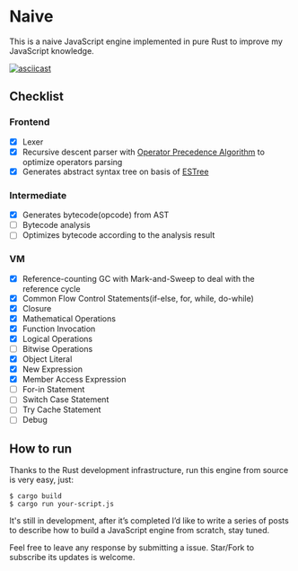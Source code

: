 # Naive

This is a naive JavaScript engine implemented in pure Rust to improve my JavaScript knowledge.

[![asciicast](https://asciinema.org/a/NSyybvRaFimC4OLIDtarKJkII.svg)](https://asciinema.org/a/NSyybvRaFimC4OLIDtarKJkII)

## Checklist

### Frontend

* [x] Lexer
* [x] Recursive descent parser with [Operator Precedence Algorithm](https://en.wikipedia.org/wiki/Operator-precedence_parser) to optimize operators parsing
* [x] Generates abstract syntax tree on basis of [ESTree](https://github.com/estree/estree)

### Intermediate

* [x] Generates bytecode(opcode) from AST
* [ ] Bytecode analysis
* [ ] Optimizes bytecode according to the analysis result

### VM

* [x] Reference-counting GC with Mark-and-Sweep to deal with the reference cycle
* [x] Common Flow Control Statements(if-else, for, while, do-while)
* [x] Closure
* [x] Mathematical Operations
* [x] Function Invocation
* [x] Logical Operations
* [ ] Bitwise Operations
* [x] Object Literal
* [x] New Expression
* [x] Member Access Expression
* [ ] For-in Statement
* [ ] Switch Case Statement
* [ ] Try Cache Statement
* [ ] Debug

## How to run

Thanks to the Rust development infrastructure, run this engine from source is very easy, just:

```
$ cargo build
$ cargo run your-script.js
```

It's still in development, after it’s completed I’d like to write a series of posts to describe how to build a JavaScript engine from scratch, stay tuned.

Feel free to leave any response by submitting a issue. Star/Fork to subscribe its updates is welcome.